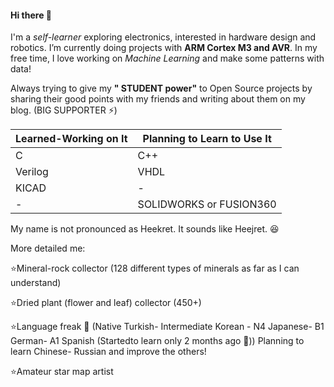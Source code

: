 #### Hi there 👋
I'm a _self-learner_ exploring electronics, interested in hardware design and robotics. I’m currently doing projects with **ARM Cortex M3 and AVR**. In my free time, I love working on _Machine Learning_ and make some patterns with data!

Always trying to give my **" STUDENT power"** to Open Source projects by sharing their good points with my friends and writing about them on my blog. (BIG SUPPORTER ⚡)

Learned-Working on It | Planning to Learn to Use It
------------ | -------------
C | C++
Verilog | VHDL
KICAD | -
-|SOLIDWORKS or FUSION360 


My name is not pronounced as Heekret. It sounds like Heejret.  😆

More detailed me:

⭐Mineral-rock collector (128 different types of minerals as far as I can understand)

⭐Dried plant (flower and leaf) collector (450+)

⭐Language freak 🤡 (Native Turkish- Intermediate Korean - N4 Japanese- B1 German- A1 Spanish (Startedto learn only 2 months ago 🚀))
Planning to learn Chinese- Russian and improve the others! 

⭐Amateur star map artist

<!--
**siriusm46/siriusm46** is a ✨ _special_ ✨ repository because its `README.md` (this file) appears on your GitHub profile.

İmportant links! 
https://shields.io/


Here are some ideas to get you started:

- 🔭 I’m currently working on ...
- 🌱 I’m currently learning ...
- 👯 I’m looking to collaborate on ...
- 🤔 I’m looking for help with ...
- 💬 Ask me about ...
- 📫 How to reach me: ...
- 😄 Pronouns: ...
- ⚡ Fun fact: ...
-->
